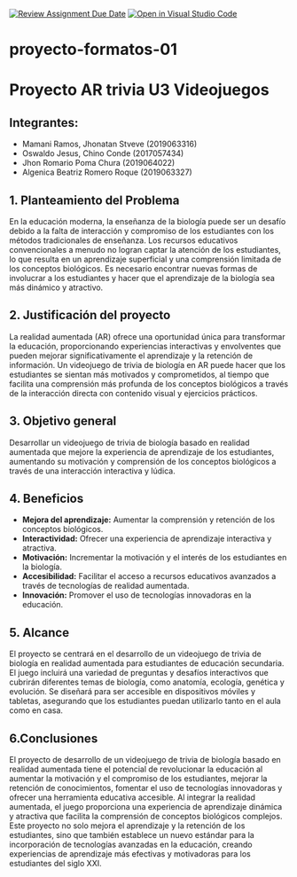 [![Review Assignment Due Date](https://classroom.github.com/assets/deadline-readme-button-22041afd0340ce965d47ae6ef1cefeee28c7c493a6346c4f15d667ab976d596c.svg)](https://classroom.github.com/a/pL8Uatlj)
[![Open in Visual Studio Code](https://classroom.github.com/assets/open-in-vscode-2e0aaae1b6195c2367325f4f02e2d04e9abb55f0b24a779b69b11b9e10269abc.svg)](https://classroom.github.com/online_ide?assignment_repo_id=15399135&assignment_repo_type=AssignmentRepo)
# proyecto-formatos-01

# Proyecto AR trivia U3 Videojuegos
## Integrantes:
- Mamani Ramos, Jhonatan Stveve (2019063316)
- Oswaldo Jesus, Chino Conde (2017057434)
- Jhon Romario Poma Chura (2019064022)
- Algenica Beatriz Romero Roque (2019063327)


## 1. Planteamiento del Problema
En la educación moderna, la enseñanza de la biología puede ser un desafío debido a la falta de interacción y compromiso de los estudiantes con los métodos tradicionales de enseñanza. Los recursos educativos convencionales a menudo no logran captar la atención de los estudiantes, lo que resulta en un aprendizaje superficial y una comprensión limitada de los conceptos biológicos. Es necesario encontrar nuevas formas de involucrar a los estudiantes y hacer que el aprendizaje de la biología sea más dinámico y atractivo.

## 2. Justificación del proyecto
La realidad aumentada (AR) ofrece una oportunidad única para transformar la educación, proporcionando experiencias interactivas y envolventes que pueden mejorar significativamente el aprendizaje y la retención de información. Un videojuego de trivia de biología en AR puede hacer que los estudiantes se sientan más motivados y comprometidos, al tiempo que facilita una comprensión más profunda de los conceptos biológicos a través de la interacción directa con contenido visual y ejercicios prácticos.

## 3. Objetivo general
Desarrollar un videojuego de trivia de biología basado en realidad aumentada que mejore la experiencia de aprendizaje de los estudiantes, aumentando su motivación y comprensión de los conceptos biológicos a través de una interacción interactiva y lúdica.

## 4. Beneficios
- **Mejora del aprendizaje:** Aumentar la comprensión y retención de los conceptos biológicos.
- **Interactividad:** Ofrecer una experiencia de aprendizaje interactiva y atractiva.
- **Motivación:** Incrementar la motivación y el interés de los estudiantes en la biología.
- **Accesibilidad:** Facilitar el acceso a recursos educativos avanzados a través de tecnologías de realidad aumentada.
- **Innovación:** Promover el uso de tecnologías innovadoras en la educación.

## 5. Alcance
El proyecto se centrará en el desarrollo de un videojuego de trivia de biología en realidad aumentada para estudiantes de educación secundaria. El juego incluirá una variedad de preguntas y desafíos interactivos que cubrirán diferentes temas de biología, como anatomía, ecología, genética y evolución. Se diseñará para ser accesible en dispositivos móviles y tabletas, asegurando que los estudiantes puedan utilizarlo tanto en el aula como en casa.

## 6.Conclusiones
El proyecto de desarrollo de un videojuego de trivia de biología basado en realidad aumentada tiene el potencial de revolucionar la educación al aumentar la motivación y el compromiso de los estudiantes, mejorar la retención de conocimientos, fomentar el uso de tecnologías innovadoras y ofrecer una herramienta educativa accesible. Al integrar la realidad aumentada, el juego proporciona una experiencia de aprendizaje dinámica y atractiva que facilita la comprensión de conceptos biológicos complejos. Este proyecto no solo mejora el aprendizaje y la retención de los estudiantes, sino que también establece un nuevo estándar para la incorporación de tecnologías avanzadas en la educación, creando experiencias de aprendizaje más efectivas y motivadoras para los estudiantes del siglo XXI.